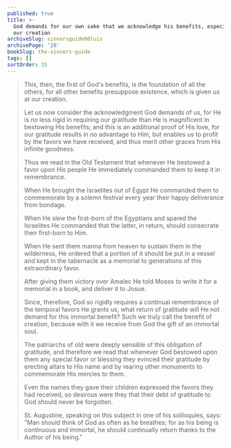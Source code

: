 ```yaml
---
published: true
title: >-
  God demands for our own sake that we acknowledge his benefits, especially of
  our creation
archiveSlug: sinnersguide00luis
archivePage: '28'
bookSlug: the-sinners-guide
tags: []
sortOrder: 15
---
```


> This, then, the first of God's benefits, is the foundation of all the others, for all other benefits presuppose existence, which is given us at our creation.
>
> Let us now consider the acknowledgment God demands of us, for He is no less rigid in requiring our gratitude than He is magnificent in bestowing His benefits; and this is an additional proof of His love, for our gratitude results in no advantage to Him, but enables us to profit by the favors we have received, and thus merit other graces from His infinite goodness.
>
> Thus we read in the Old Testament that whenever He bestowed a favor upon His people He immediately commanded them to keep it in remembrance.
>
> When He brought the Israelites out of Egypt He commanded them to commemorate by a solemn festival every year their happy deliverance from bondage.
>
> When He slew the first-born of the Egyptians and spared the Israelites He commanded that the latter, in return, should consecrate their first-born to Him.
>
> When He sent them manna from heaven to sustain them in the wilderness, He ordered that a portion of it should be put in a vessel and kept in the tabernacle as a memorial to generations of this extraordinary favor.
>
> After giving them victory over Amalec He told Moses to write it for a memorial in a book, and deliver it to Josue.
>
> Since, therefore, God so rigidly requires a continual remembrance of the temporal favors He grants us, what return of gratitude will He not demand for this immortal benefit? Such we truly call the benefit of creation, because with it we receive from God the gift of an immortal soul.
>
> The patriarchs of old were deeply sensible of this obligation of gratitude, and therefore we read that whenever God bestowed upon them any special favor or blessing they evinced their gratitude by erecting altars to His name and by rearing other monuments to commemorate His mercies to them.
>
> Even the names they gave their children expressed the favors they had received, so desirous were they that their debt of gratitude to God should never be forgotten.
>
> St. Augustine, speaking on this subject in one of his soliloquies, says: "Man should think of God as often as he breathes; for as his being is continuous and immortal, he should continually return thanks to the Author of his being."
